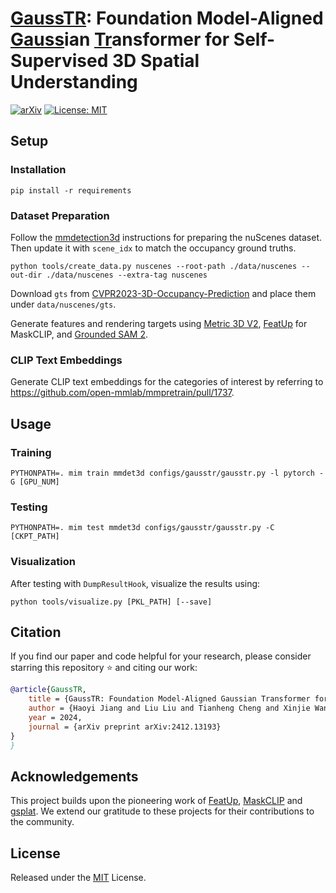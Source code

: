 # [GaussTR](): Foundation Model-Aligned [Gauss]()ian [Tr]()ansformer for Self-Supervised 3D Spatial Understanding

[![arXiv](https://img.shields.io/badge/arXiv-2412.13193-red?logo=arXiv&logoColor=red)](https://arxiv.org/abs/2412.13193)
[![License: MIT](https://img.shields.io/github/license/hustvl/GaussTR)](LICENSE)

## Setup

### Installation

```
pip install -r requirements
```

### Dataset Preparation

Follow the [mmdetection3d](https://mmdetection3d.readthedocs.io/en/latest/user_guides/dataset_prepare.html#nuscenes) instructions for preparing the nuScenes dataset.
Then update it with `scene_idx` to match the occupancy ground truths.

```
python tools/create_data.py nuscenes --root-path ./data/nuscenes --out-dir ./data/nuscenes --extra-tag nuscenes
```

Download `gts` from [CVPR2023-3D-Occupancy-Prediction](https://github.com/CVPR2023-3D-Occupancy-Prediction/CVPR2023-3D-Occupancy-Prediction) and place them under `data/nuscenes/gts`.

Generate features and rendering targets using [Metric 3D V2](https://github.com/YvanYin/Metric3D), [FeatUp](https://github.com/mhamilton723/FeatUp) for MaskCLIP, and [Grounded SAM 2](https://github.com/IDEA-Research/Grounded-SAM-2).

### CLIP Text Embeddings

Generate CLIP text embeddings for the categories of interest by referring to https://github.com/open-mmlab/mmpretrain/pull/1737.

## Usage

### Training

```
PYTHONPATH=. mim train mmdet3d configs/gausstr/gausstr.py -l pytorch -G [GPU_NUM]
```

### Testing

```
PYTHONPATH=. mim test mmdet3d configs/gausstr/gausstr.py -C [CKPT_PATH]
```

### Visualization

After testing with `DumpResultHook`, visualize the results using:

```
python tools/visualize.py [PKL_PATH] [--save]
```

## Citation

If you find our paper and code helpful for your research, please consider starring this repository :star: and citing our work:

```BibTeX
@article{GaussTR,
    title = {GaussTR: Foundation Model-Aligned Gaussian Transformer for Self-Supervised 3D Spatial Understanding}, 
    author = {Haoyi Jiang and Liu Liu and Tianheng Cheng and Xinjie Wang and Tianwei Lin and Zhizhong Su and Wenyu Liu and Xinggang Wang},
    year = 2024,
    journal = {arXiv preprint arXiv:2412.13193}
}
}
```

## Acknowledgements

This project builds upon the pioneering work of [FeatUp](https://github.com/mhamilton723/FeatUp), [MaskCLIP](https://github.com/chongzhou96/MaskCLIP) and [gsplat](https://github.com/nerfstudio-project/gsplat).  We extend our gratitude to these projects for their contributions to the community.

## License

Released under the [MIT](LICENSE) License.
